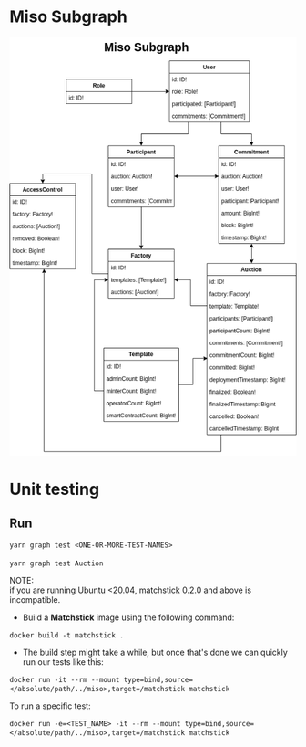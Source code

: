 # Miso Subgraph


![Miso Subgraph](../../images/miso_subgraph.png)


# Unit testing

## Run
```
yarn graph test <ONE-OR-MORE-TEST-NAMES>

yarn graph test Auction
```

NOTE:  
if you are running Ubuntu <20.04, matchstick 0.2.0 and above is incompatible. 
- Build a **Matchstick** image using the following command:
```
docker build -t matchstick .
```

 - The build step might take a while, but once that's done we can quickly run our tests like this:
```
docker run -it --rm --mount type=bind,source=</absolute/path/../miso>,target=/matchstick matchstick
```

To run a specific test:
```
docker run -e=<TEST_NAME> -it --rm --mount type=bind,source=</absolute/path/../miso>,target=/matchstick matchstick
```
